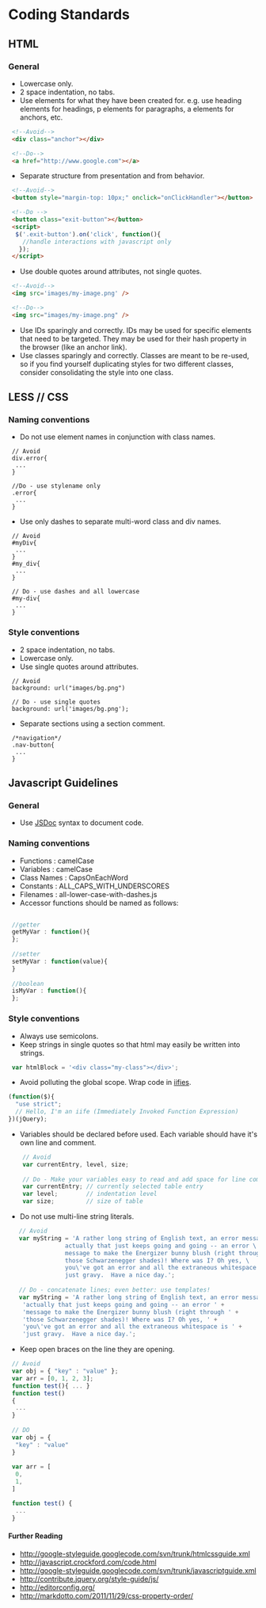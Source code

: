 # Coding Standards

## HTML

### General

* Lowercase only.
* 2 space indentation, no tabs.
* Use elements for what they have been created for. 
e.g. use heading elements for headings, p elements for paragraphs, a elements for anchors, etc.
```HTML
 <!--Avoid-->
 <div class="anchor"></div>

 <!--Do-->
 <a href="http://www.google.com"></a>
```
* Separate structure from presentation and from behavior.
```HTML
 <!--Avoid-->
 <button style="margin-top: 10px;" onclick="onClickHandler"></button>

 <!--Do -->
 <button class="exit-button"></button>
 <script>
  $('.exit-button').on('click', function(){
    //handle interactions with javascript only
   });
 </script>
```
* Use double quotes around attributes, not single quotes.
```HTML
 <!--Avoid-->
 <img src='images/my-image.png' />

 <!--Do-->
 <img src="images/my-image.png" />
```
* Use IDs sparingly and correctly.  IDs may be used for specific elements that need to be targeted.  They may be used for
their hash property in the browser (like an anchor link).
* Use classes sparingly and correctly.  Classes are meant to be re-used, so if you find yourself 
duplicating styles for two different classes, consider consolidating the style into one class.

## LESS // CSS

### Naming conventions
* Do not use element names in conjunction with class names.
```Less
 // Avoid
 div.error{
  ... 
 }

 //Do - use stylename only
 .error{
  ...
 }
```
* Use only dashes to separate multi-word class and div names.
```Less
 // Avoid
 #myDiv{
  ...
 }
 #my_div{
  ...
 }
 
 // Do - use dashes and all lowercase
 #my-div{
  ...
 }
```


### Style conventions

* 2 space indentation, no tabs.
* Lowercase only.
* Use single quotes around attributes.
```Less
 // Avoid
 background: url("images/bg.png")
 
 // Do - use single quotes
 background: url('images/bg.png');
```
* Separate sections using a section comment.
```Less
 /*navigation*/
 .nav-button{
  ...
 }
```

## Javascript Guidelines

### General
 
* Use [JSDoc](http://usejsdoc.org/about-getting-started.html) syntax to document code.

### Naming conventions

* Functions : camelCase
* Variables : camelCase
* Class Names : CapsOnEachWord
* Constants : ALL_CAPS_WITH_UNDERSCORES
* Filenames : all-lower-case-with-dashes.js
* Accessor functions should be named as follows:
```javascript
 
 //getter
 getMyVar : function(){
 };
 
 //setter
 setMyVar : function(value){
 }
 
 //boolean
 isMyVar : function(){
 };
```


### Style conventions

* Always use semicolons.
* Keep strings in single quotes so that html may easily be written into strings.
```javascript
 var htmlBlock = '<div class="my-class"></div>';
```

* Avoid polluting the global scope. Wrap code in [iifies](http://benalman.com/news/2010/11/immediately-invoked-function-expression/).
```javascript
(function($){
  "use strict";
  // Hello, I'm an iife (Immediately Invoked Function Expression)
})(jQuery);
```
* Variables should be declared before used. Each variable should have it's own line and comment.
```javascript 
    // Avoid
    var currentEntry, level, size;
    
    // Do - Make your variables easy to read and add space for line comments.
    var currentEntry; // currently selected table entry
    var level;        // indentation level
    var size;         // size of table
```
* Do not use multi-line string literals.
```javascript
   // Avoid
   var myString = 'A rather long string of English text, an error message \
                actually that just keeps going and going -- an error \
                message to make the Energizer bunny blush (right through \
                those Schwarzenegger shades)! Where was I? Oh yes, \
                you\'ve got an error and all the extraneous whitespace is \
                just gravy.  Have a nice day.';
                
   // Do - concatenate lines; even better: use templates!
   var myString = 'A rather long string of English text, an error message ' +
    'actually that just keeps going and going -- an error ' +
    'message to make the Energizer bunny blush (right through ' +
    'those Schwarzenegger shades)! Where was I? Oh yes, ' +
    'you\'ve got an error and all the extraneous whitespace is ' +
    'just gravy.  Have a nice day.';
```
* Keep open braces on the line they are opening.
```javascript
 // Avoid
 var obj = { "key" : "value" };
 var arr = [0, 1, 2, 3];
 function test(){ ... }
 function test()
 {
  ...
 }
 
 // DO
 var obj = {
  "key" : "value"
 }
 
 var arr = [
  0,
  1,
 ]

 function test() {
  ...
 }
```


#### Further Reading
* http://google-styleguide.googlecode.com/svn/trunk/htmlcssguide.xml
* http://javascript.crockford.com/code.html
* http://google-styleguide.googlecode.com/svn/trunk/javascriptguide.xml
* http://contribute.jquery.org/style-guide/js/
* http://editorconfig.org/
* http://markdotto.com/2011/11/29/css-property-order/
